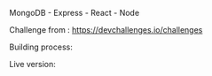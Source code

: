 MongoDB - Express - React - Node

Challenge from : https://devchallenges.io/challenges

Building process:

Live version:
